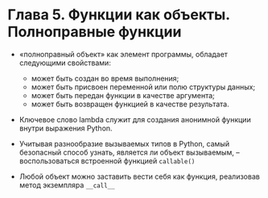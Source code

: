 # Глава 5. Функции как объекты. Полноправные функции
                
* «полноправный объект» как элемент программы, обладает следующими свойствами:
  +  может быть создан во время выполнения;
  + может быть присвоен переменной или полю структуры данных;
  + может быть передан функции в качестве аргумента;
  + может быть возвращен функцией в качестве результата.
 
* Ключевое слово lambda служит для создания анонимной функции внутри выражения Python.
* Учитывая разнообразие вызываемых типов в Python, самый безопасный способ узнать, является ли объект вызываемым, – воспользоваться встроенной функцией `callable()`
* Любой объект можно заставить вести себя как функция, реализовав метод экземпляра `__call__`
